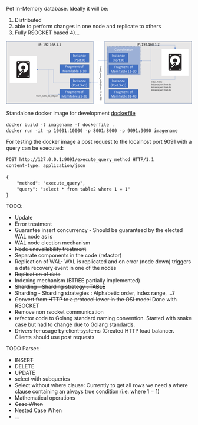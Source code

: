 Pet In-Memory database. Ideally it will be:
1) Distributed
2) able to perform changes in one node and replicate to others
3) Fully RSOCKET based
4)...

![alt text](Nimpha_Model.png)

Standalone docker image for development
[dockerfile](https://github.com/bcosso/nimpha/blob/main/dockerfile)
```
docker build -t imagename -f dockerfile .
docker run -it -p 10001:10000 -p 8001:8000 -p 9091:9090 imagename
```
For testing the docker image a post request to the localhost port 9091 with a query can be executed:
```
POST http://127.0.0.1:9091/execute_query_method HTTP/1.1
content-type: application/json

{
    "method": "execute_query",
    "query": "select * from table2 where 1 = 1"
}
```



TODO:
 - Update
 - Error treatment
 - Guarantee insert concurrency - Should be guaranteed by the elected WAL node as is
 - WAL node election mechanism
 - ~~Node unavailability treatment~~
 - Separate components in the code (refactor)
 - ~~Replication of WAL~~- WAL is replicated and on error (node down) triggers a data recovery event in one of the nodes
 - ~~Replication of data~~
 - Indexing mechanism (BTREE partially implemented)
 - ~~Sharding - Sharding strategy : TABLE~~
 - Sharding - Sharding strategies : Alphabetic order, index range, ...? 
 - ~~Convert from HTTP to a protocol lower in the OSI model~~ Done with RSOCKET
 - Remove non rsocket communication
 - refactor code to Golang standard naming convention. Started with snake case but had to change due to Golang standards.
 - ~~Drivers for usage by client systems~~ (Created HTTP load balancer. Clients should use post requests

TODO Parser:
 - ~~INSERT~~
 - DELETE
 - UPDATE
 - ~~select with subqueries~~
 - Select without where clause: Currently to get all rows we need a where clause containing an always true condition (i.e. where 1 = 1)  
 - Mathematical operations
 - ~~Case When~~
 - Nested Case When
 - ...
 
